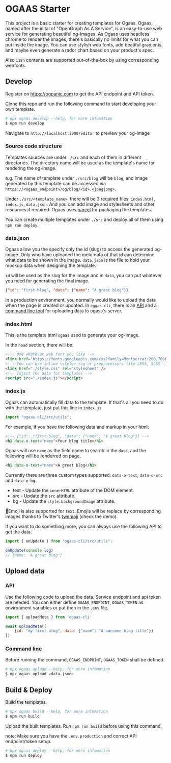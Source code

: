 # OGAAS Starter

This project is a basic starter for creating templates for Ogaas. Ogaas, named after the inital of "OpenGraph As A Service", is an easy-to-use web service for generating beautiful og-images. As Ogaas uses headless chrome to render the images, there's basically no limits for what you can put inside the image. You can use stylish web fonts, add beatiful gradients, and maybe even generate a rador chart based on your product's spec.

Also `i18n` contents are supported out-of-the-box by using corresponding webfonts.

## Develop

Register on https://ogpanic.com to get the API endpoint and API token.

Clone this repo and run the following command to start developing your own template.

```bash
# npx ogaas develop --help, for more infomation
$ npm run develop
```

Navigate to `http://localhost:3000/editor` to preview your og-image

### Source code structure

Templates sources are under `./src` and each of them in different directories. The directory name will be used as the template's name for rendering the og-image.

e.g. The name of template under `./src/blog` will be `blog`, and image generated by this template can be accessed via `https://<ogaas_endpoint>/og/blog/<id>.<jpeg|png>`.

Under `./src/<template_name>`, there will be 3 required files: `index.html`, `index.js`, `data.json`. And you can add image and stylesheets and other resources if required. Ogaas uses [parcel](https://github.com/parcel-bundler/parcel) for packaging the templates.

You can create multiple templates under `./src` and deploy all of them using `npm run deploy`.


### data.json

Ogaas allow you the specify only the id (slug) to access the generated og-image. Only who have uploaded the meta data of that id can determine what data to be shown in the image. `data.json` is the file to hold your mockup data when designing the template.

`id` will be used as the slug for the image and in `data`, you can put whatever you need for generating the final image.

```json
{"id": "first-blog", "data": {"name": "A great blog"}}
```

In a production environment, you normally would like to upload the data when the page is created or updated. In `oggas-cli`, there is an [API](#api) and a [command line tool](#command-line) for uploading data to ogass's server.

### index.html

This is the template html `ogaas` used to generate your og-image.

In the `head` section, there will be:

```html
<!-- Use whatever web font you like -->
<link href="https://fonts.googleapis.com/css?family=Montserrat:200,700&display=swap" rel="stylesheet" />
<!-- You can use inline <style> tag or preprocessors like LESS, SCSS -->
<link href="./style.css" rel="stylesheet" />
<!-- Inject the data for templates -->
<script src="./index.js"></script>
```

### index.js

Ogaas can automatically fill data to the template. If that's all you need to do with the template, just put this line in `index.js`

```javascript
import "ogaas-cli/src/utils";
```

For example, if you have the following data and markup in your html:

```html
<!-- {"id": "first-blog", "data": {"name": "A great blog"}} -->
<h1 data-o-text="name">Your blog title</h1>
```
Ogaas will use `name` as the field name to search in the `data`, and the following will be renderred on page.

```html
<h1 data-o-text="name">A great blog</h1>
```

Currently there are three custom types supported: `data-o-text`, `data-o-src` and `data-o-bg`.

- text - Update the `innerHTML` attribute of the DOM element.
- src - Update the `src` attribute.
- bg - Update the `style.backgroundImage` attribute.

🥰Emoji is also supported for `text`. Emojis will be replace by corresponding images thanks to Twitter's [twemoji](https://twemoji.twitter.com/) (check the demo).

If you want to do something more, you can always use the following API to get the data.

```javascript
import { onUpdate } from "ogaas-cli/src/utils";

onUpdate(console.log)
// {name: 'A great blog'}
```

## Upload data

### API

Use the following code to upload the data. Service endpoint and api token are needed. You can either define `OGAAS_ENDPOINT`, `OGAAS_TOKEN` as environment variables or put then in the `.env` file.

```javascript
import { uploadMeta } from 'ogaas-cli'

await uploadMeta([
    {id: "my-first-blog", data: {"name": "A awesome blog title"}}
])
```

### Command line

Before running the command, `OGAAS_ENDPOINT`, `OGAAS_TOKEN` shall be defined.

```bash
# npx ogaas upload --help, for more infomation
$ npx ogaas upload <data.json>
```

## Build & Deploy

Build the templates.

```bash
# npx ogaas build --help, for more infomation
$ npm run build
```

Upload the built templates. Run `npm run build` before using this command.

note: Make sure you have the `.env.production` and correct API endpoint/token setup.

```bash
# npx ogaas deploy --help, for more infomation
$ npm run deploy
```
